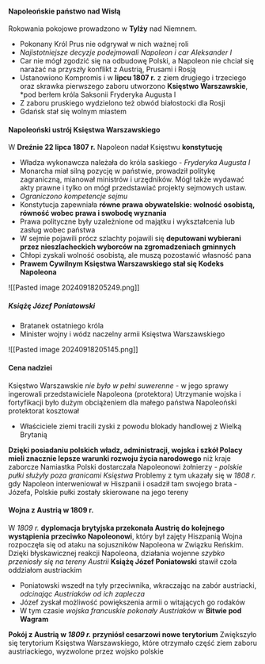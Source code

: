 #### Napoleońskie państwo nad Wisłą
Rokowania pokojowe prowadzono w **Tylży** nad Niemnem. 
- Pokonany Król Prus nie odgrywał w nich ważnej roli
- *Najistotniejsze decyzje podejmowali Napoleon i car Aleksander I* 
- Car nie mógł zgodzić się na odbudowę Polski, a Napoleon nie chciał się narażać na przyszły konflikt z Austrią, Prusami i Rosją
- Ustanowiono Kompromis i w **lipcu 1807 r.** z ziem drugiego i trzeciego oraz skrawka pierwszego zaboru utworzono **Księstwo Warszawskie**, *pod berłem króla Saksonii Fryderyka Augusta I
- Z zaboru pruskiego wydzielono też obwód białostocki dla Rosji
- Gdańsk stał się wolnym miastem
#### Napoleoński ustrój Księstwa Warszawskiego
 W **Dreźnie 22 lipca 1807 r.** Napoleon nadał Księstwu **konstytucję**
- Władza wykonawcza należała do króla saskiego - *Fryderyka Augusta I*
- Monarcha miał silną pozycję w państwie, prowadził politykę zagraniczną, mianował ministrów i urzędników. Mógł także wydawać akty prawne i tylko on mógł przedstawiać projekty sejmowych ustaw.
- *Ograniczono kompetencje sejmu*
- Konstytucja zapewniała **równe prawa obywatelskie: wolność osobistą, równość wobec prawa i swobodę wyznania**
- Prawa polityczne były uzależnione od majątku i wykształcenia lub zasług wobec państwa
- W sejmie pojawili prócz szlachty pojawili się **deputowani wybierani przez nieszlacheckich wyborców na zgromadzeniach gminnych**
- Chłopi zyskali wolność osobistą, ale muszą pozostawić własność pana
- **Prawem Cywilnym Księstwa Warszawskiego stał się Kodeks Napoleona**

![[Pasted image 20240918205249.png]]

##### Książę Józef Poniatowski
- Bratanek ostatniego króla
- Minister wojny i wódz naczelny armii Księstwa Warszawskiego

![[Pasted image 20240918205145.png]]
#### Cena nadziei
Księstwo Warszawskie *nie było w pełni suwerenne* - w jego sprawy ingerowali przedstawiciele Napoleona (protektora)
Utrzymanie wojska i fortyfikacji było dużym obciążeniem dla małego państwa
Napoleoński protektorat kosztował
- Właściciele ziemi tracili zyski z powodu blokady handlowej z Wielką Brytanią

**Dzięki posiadaniu polskich władz, administracji, wojska i szkół Polacy mieli znacznie lepsze warunki rozwoju życia narodowego** niż kraje zaborcze
Namiastka Polski dostarczała Napoleonowi żołnierzy - *polskie pułki służyły poza granicami Księstwa*
Problemy z tym ukazały się w *1808 r.* gdy Napoleon interweniował w Hiszpanii i osadził tam swojego brata - Józefa, Polskie pułki zostały skierowane na jego tereny
#### Wojna z Austrią w 1809 r.
W *1809 r.* **dyplomacja brytyjska przekonała Austrię do kolejnego wystąpienia przeciwko Napoleonowi**, który był zajęty Hiszpanią
Wojna rozpoczęła się od ataku na sojuszników Napoleona w Związku Reńskim.
Dzięki błyskawicznej reakcji Napoleona, działania wojenne *szybko przeniosły się na tereny Austrii*
**Książę Józef Poniatowski** stawił czoła oddziałom austriackim
- Poniatowski wszedł na tyły przeciwnika, wkraczając na zabór austriacki, *odcinając Austriaków od ich zaplecza*
- Józef zyskał możliwość powiększenia armii o witających go rodaków
- W tym czasie *wojska francuskie pokonały Austriaków* w **Bitwie pod Wagram**

**Pokój z Austrią w *1809 r.* przyniósł cesarzowi nowe terytorium**
Zwiększyło się terytorium Księstwa Warszawskiego, które otrzymało część ziem zaboru austriackiego, wyzwolone przez wojsko polskie